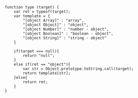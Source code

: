 		function type (target) {
			var ret = typeof(target);
			var template = {
				"[object Array]" : "array",
				"[object Object]" : "object",
				"[object Number]" : "number - object",
				"[object Boolean]" : "boolean - object",
				"[object String]" : "string - object"
			}
		
			if(target === null){
				return "null";
			}
			else if(ret == "object"){
				var str = Object.prototype.toString.call(target);
				return template[str];
			}else{
				return ret;
			}
		}